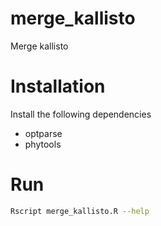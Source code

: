 # merge_kallisto

Merge kallisto

# Installation

Install the following dependencies
- optparse
- phytools

# Run

```bash
Rscript merge_kallisto.R --help
```